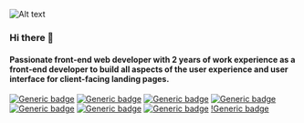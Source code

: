 
![Alt text](https://media.giphy.com/media/f3iwJFOVOwuy7K6FFw/giphy.gif)

### Hi there 👋
#### Passionate front-end web developer with 2 years of work experience as a front-end developer to build all aspects of the user experience and user interface for client-facing landing pages.
[![Generic badge](https://img.shields.io/badge/HTML5-<green>.svg)](https://shields.io/)
[![Generic badge](https://img.shields.io/badge/CSS3-<red>.svg)](https://shields.io/)
[![Generic badge](https://img.shields.io/badge/javaScript-<green>.svg)](https://shields.io/)
[![Generic badge](https://img.shields.io/badge/ReactJS-<green>.svg)](https://shields.io/)
[![Generic badge](https://img.shields.io/badge/ApolloClient-<green>.svg)](https://shields.io/)
[![Generic badge](https://img.shields.io/badge/Redux-<green>.svg)](https://shields.io/)
[![Generic badge](https://img.shields.io/badge/GraphQL-<green>.svg)](https://shields.io/)
[!Generic badge](https://img.shields.io/static/v1?label=<HTML5>&message=<MESSAGE>&color=<green>)


